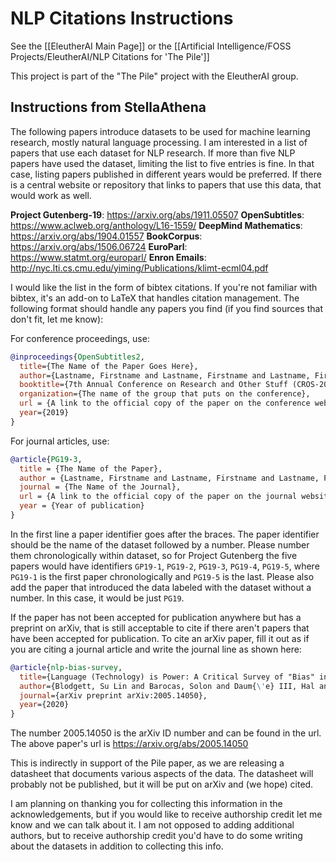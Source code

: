 # NLP Citations Instructions

See the [[EleutherAI Main Page]] or the [[Artificial Intelligence/FOSS Projects/EleutherAI/NLP Citations for 'The Pile']]

This project is part of the "The Pile" project with the EleutherAI group.

## Instructions from StellaAthena

The following papers introduce datasets to be used for machine learning research, mostly natural language processing. I am interested in a list of papers that use each dataset for NLP research. If more than five NLP papers have used the dataset, limiting the list to five entries is fine. In that case, listing papers published in different years would be preferred. If there is a central website or repository that links to papers that use this data, that would work as well.

**Project Gutenberg-19**: https://arxiv.org/abs/1911.05507
**OpenSubtitles**: https://www.aclweb.org/anthology/L16-1559/
**DeepMind Mathematics**: https://arxiv.org/abs/1904.01557
**BookCorpus**: https://arxiv.org/abs/1506.06724
**EuroParl**: https://www.statmt.org/europarl/
**Enron Emails**: http://nyc.lti.cs.cmu.edu/yiming/Publications/klimt-ecml04.pdf

I would like the list in the form of bibtex citations. If you're not familiar with bibtex, it's an add-on to LaTeX that handles citation management. The following format should handle any papers you find (if you find sources that don't fit, let me know):

For conference proceedings, use:

```bibtex
@inproceedings{OpenSubtitles2,
  title={The Name of the Paper Goes Here},
  author={Lastname, Firstname and Lastname, Firstname and Lastname, Firstname},
  booktitle={7th Annual Conference on Research and Other Stuff (CROS-2019)},
  organization={The name of the group that puts on the conference},
  url = {A link to the official copy of the paper on the conference website},
  year={2019}
}
```

For journal articles, use: 

```bibtex
@article{PG19-3,
  title = {The Name of the Paper},
  author = {Lastname, Firstname and Lastname, Firstname and Lastname, Firstname}
  journal = {The Name of the Journal},
  url = {A link to the official copy of the paper on the journal website},
  year = {Year of publication}
}
```

In the first line a paper identifier goes after the braces. The paper identifier should be the name of the dataset followed by a number. Please number them chronologically within dataset, so for Project Gutenberg the five papers would have identifiers `GP19-1`, `PG19-2`, `PG19-3`, `PG19-4`, `PG19-5`, where `PG19-1` is the first paper chronologically and `PG19-5` is the last. Please also add the paper that introduced the data labeled with the dataset without a number. In this case, it would be just `PG19`.

If the paper has not been accepted for publication anywhere but has a preprint on arXiv, that is still acceptable to cite if there aren't papers that have been accepted for publication. To cite an arXiv paper, fill it out as if you are citing a journal article and write the journal line as shown here:

```bibtex
@article{nlp-bias-survey,
  title={Language (Technology) is Power: A Critical Survey of "Bias" in NLP},
  author={Blodgett, Su Lin and Barocas, Solon and Daum{\'e} III, Hal and Wallach, Hanna},
  journal={arXiv preprint arXiv:2005.14050},
  year={2020}
}
```

The number 2005.14050 is the arXiv ID number and can be found in the url. The above paper's url is https://arxiv.org/abs/2005.14050

This is indirectly in support of the Pile paper, as we are releasing a datasheet that documents various aspects of the data. The datasheet will probably not be published, but it will be put on arXiv and (we hope) cited. 

I am planning on thanking you for collecting this information in the acknowledgements, but if you would like to receive authorship credit let me know and we can talk about it. I am not opposed to adding additional authors, but to receive authorship credit you'd have to do some writing about the datasets in addition to collecting this info.